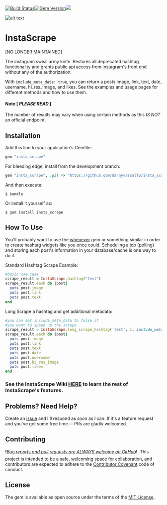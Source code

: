 [![Build Status](https://travis-ci.org/dannyvassallo/insta_scrape.svg?branch=master)](https://travis-ci.org/dannyvassallo/insta_scrape)[![Gem Version](https://badge.fury.io/rb/insta_scrape.svg)](https://badge.fury.io/rb/insta_scrape)![](http://ruby-gem-downloads-badge.herokuapp.com/insta_scrape?type=total&color=brightgreen)

![alt text](https://s3-us-west-2.amazonaws.com/instascrape/instascrapelogo.png "logo")
# InstaScrape

[NO LONGER MAINTAINED]

The instagram swiss army knife. Restores all deprecated hashtag functionality and grants public api access from instagram's front end without any of the authorization.

With `include_meta_data: true`, you can return a posts image, link, text, date, username, hi_res_image, and likes.
See the examples and usage pages for different methods and how to use them.

#### Note [ *PLEASE READ* ]

The number of results may vary when using certain methods as this *IS NOT* an official endpoint.

## Installation

Add this line to your application's Gemfile:

```ruby
gem "insta_scrape"
```

For bleeding edge, install from the development branch:

```ruby
gem "insta_scrape", :git => "https://github.com/dannyvassallo/insta_scrape.git", :branch => "develop"
```

And then execute:

    $ bundle

Or install it yourself as:

    $ gem install insta_scrape

## How To Use

You'll probably want to use the [whenever](https://github.com/javan/whenever) gem or something similar in order to create hashtag widgets like you once could. Scheduling a job (polling) and storing each post's information in your database/cache is one way to do it.


Standard Hashtag Scrape Example:
```ruby
#basic use case
scrape_result = InstaScrape.hashtag("test")
scrape_result.each do |post|
  puts post.image
  puts post.link
  puts post.text
end
```

Long Scrape a hashtag and get additional metadata:
```ruby
#you can set include_meta_data to false if
#you want to speed up the scrape
scrape_result = InstaScrape.long_scrape_hashtag('test', 1, include_meta_data: true)
scrape_result.each do |post|
  puts post.image
  puts post.link
  puts post.text
  puts post.date
  puts post.username
  puts post.hi_res_image
  puts post.likes
end
```

### See the InstaScrape Wiki [HERE](https://github.com/dannyvassallo/insta_scrape/wiki/) to learn the rest of InstaScrape's features.

## Problems? Need Help?

Create an [issue](https://github.com/dannyvassallo/insta_scrape/issues) and I'll respond as soon as I can. If it's a feature request and you've got some free time -- PRs are gladly welcomed.

## Contributing

❗️[*Bug reports and pull requests are ALWAYS welcome on GitHub*](https://github.com/dannyvassallo/insta_scrape)❗️. This project is intended to be a safe, welcoming space for collaboration, and contributors are expected to adhere to the [Contributor Covenant](http://contributor-covenant.org) code of conduct.


## License

The gem is available as open source under the terms of the [MIT License](http://opensource.org/licenses/MIT).
